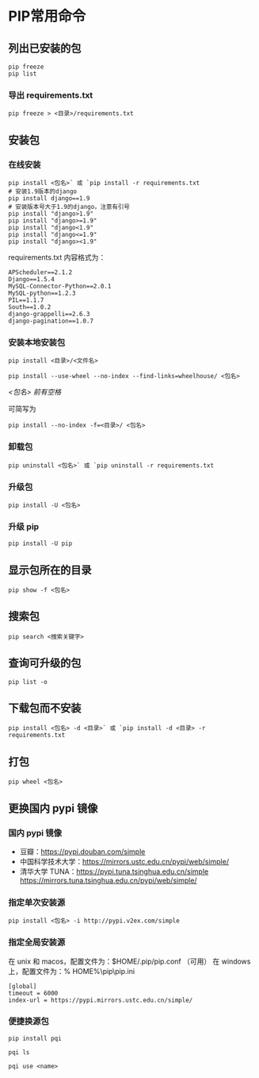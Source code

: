 # PIP常用命令

## 列出已安装的包

```shell
pip freeze
pip list
```

### 导出 requirements.txt

```shell
pip freeze > <目录>/requirements.txt
```

## 安装包

### 在线安装

```shell
pip install <包名>` 或 `pip install -r requirements.txt
# 安装1.9版本的django
pip install django==1.9
# 安装版本号大于1.9的django，注意有引号
pip install "django>1.9"
pip install "django>=1.9"
pip install "django<1.9"
pip install "django<=1.9"
pip install "django><1.9"
```

requirements.txt 内容格式为：

```
APScheduler==2.1.2
Django==1.5.4
MySQL-Connector-Python==2.0.1
MySQL-python==1.2.3
PIL==1.1.7
South==1.0.2
django-grappelli==2.6.3
django-pagination==1.0.7
```

### 安装本地安装包

```shell
pip install <目录>/<文件名>
```

```shell
pip install --use-wheel --no-index --find-links=wheelhouse/ <包名>
```

*<包名> 前有空格*

可简写为

```shell
pip install --no-index -f=<目录>/ <包名>
```

### 卸载包

```shell
pip uninstall <包名>` 或 `pip uninstall -r requirements.txt
```

### 升级包

```shell
pip install -U <包名>
```

### 升级 pip

```shell
pip install -U pip
```

## 显示包所在的目录

```shell
pip show -f <包名>
```

## 搜索包

```shell
pip search <搜索关键字>
```

## 查询可升级的包

```shell
pip list -o
```

## 下载包而不安装

```shell
pip install <包名> -d <目录>` 或 `pip install -d <目录> -r requirements.txt
```

## 打包

```shell
pip wheel <包名>
```

## 更换国内 pypi 镜像

### 国内 pypi 镜像

- 豆瓣：https://pypi.douban.com/simple
- 中国科学技术大学：https://mirrors.ustc.edu.cn/pypi/web/simple/
- 清华大学 TUNA：https://pypi.tuna.tsinghua.edu.cn/simple
  https://mirrors.tuna.tsinghua.edu.cn/pypi/web/simple/

### 指定单次安装源

```shell
pip install <包名> -i http://pypi.v2ex.com/simple
```

### 指定全局安装源

在 unix 和 macos，配置文件为：$HOME/.pip/pip.conf （可用）
在 windows 上，配置文件为：% HOME%\pip\pip.ini

```shell
[global]
timeout = 6000
index-url = https://pypi.mirrors.ustc.edu.cn/simple/ 
```

### 便捷换源包

```
pip install pqi

pqi ls

pqi use <name>
```

